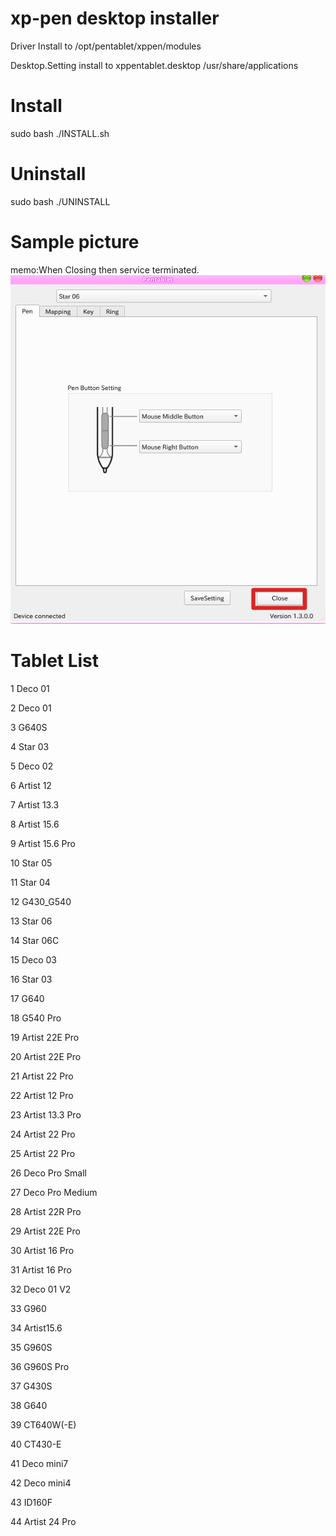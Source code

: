 # xp-pen desktop installer 


Driver
Install to /opt/pentablet/xppen/modules

Desktop.Setting
install to xppentablet.desktop  /usr/share/applications

# Install
sudo bash ./INSTALL.sh

# Uninstall
sudo bash ./UNINSTALL

# Sample picture
memo:When Closing then service terminated. 
![XP-PEN Driver](https://github.com/megamuteki/images/blob/master/xppendriver/xppendriver01.png)

# Tablet List
1  Deco 01 

2  Deco 01 		

3  G640S  		

4  Star 03  	

5  Deco 02  	

6  Artist 12  	

7  Artist 13.3  

8  Artist 15.6  

9  Artist 15.6 Pro 

10 Star 05   	

11 Star 04   	

12 G430_G540   	

13 Star 06   	

14 Star 06C   	

15 Deco 03   	

16 Star 03   	

17 G640  		

18 G540 Pro   	    

19 Artist 22E Pro 

20 Artist 22E Pro 

21 Artist 22 Pro 

22 Artist 12 Pro

23 Artist 13.3 Pro	

24 Artist 22 Pro    

25 Artist 22 Pro    

26 Deco Pro Small	

27 Deco Pro Medium	

28 Artist 22R Pro	

29 Artist 22E Pro	

30 Artist 16 Pro	

31 Artist 16 Pro	

32 Deco 01 V2		

33 G960				

34 Artist15.6		

35 G960S			

36 G960S Pro	

37 G430S	

38 G640		

39 CT640W(-E)		

40 CT430-E			

41 Deco mini7			

42 Deco mini4		

43 ID160F			

44 Artist 24 Pro



